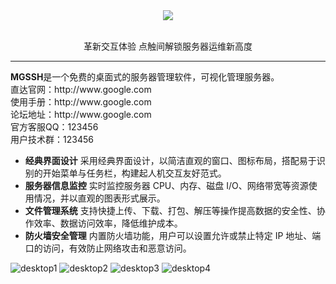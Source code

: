 <div align="center"><img src="https://github.com/user-attachments/assets/5ddc7af8-8a03-40d0-a946-1017adfc31cf" /></div>
<br>
<p align="center">革新交互体验 点触间解锁服务器运维新高度</p>


<hr />
<b>MGSSH</b>是一个免费的桌面式的服务器管理软件，可视化管理服务器。<br>
直达官网：http://www.google.com<br>
使用手册：http://www.google.com<br>
论坛地址：http://www.google.com<br>
官方客服QQ：123456<br>
用户技术群：123456<br>
<ul>
<li> <b>经典界面设计</b> 
采用经典界面设计，以简洁直观的窗口、图标布局，搭配易于识别的开始菜单与任务栏，构建起人机交互友好范式。</li>
<li><b>服务器信息监控</b> 
实时监控服务器 CPU、内存、磁盘 I/O、网络带宽等资源使用情况，并以直观的图表形式展示。</li>
<li><b>文件管理系统</b> 
支持快捷上传、下载、打包、解压等操作提高数据的安全性、协作效率、数据访问效率，降低维护成本。</li>
<li><b>防火墙安全管理</b> 
内置防火墙功能，用户可以设置允许或禁止特定 IP 地址、端口的访问，有效防止网络攻击和恶意访问。</li>
</ul>



![desktop1](https://github.com/user-attachments/assets/a76fbc09-b795-4220-8e02-c4b0deccb132)
![desktop2](https://github.com/user-attachments/assets/103424ad-0c13-4599-b042-8fecbb6cb76e)
![desktop3](https://github.com/user-attachments/assets/7412835d-b5b4-4a82-a5d3-03b822e4113e)
![desktop4](https://github.com/user-attachments/assets/c65bbb6d-de9b-4ccd-aadf-dd09d2432a68)

